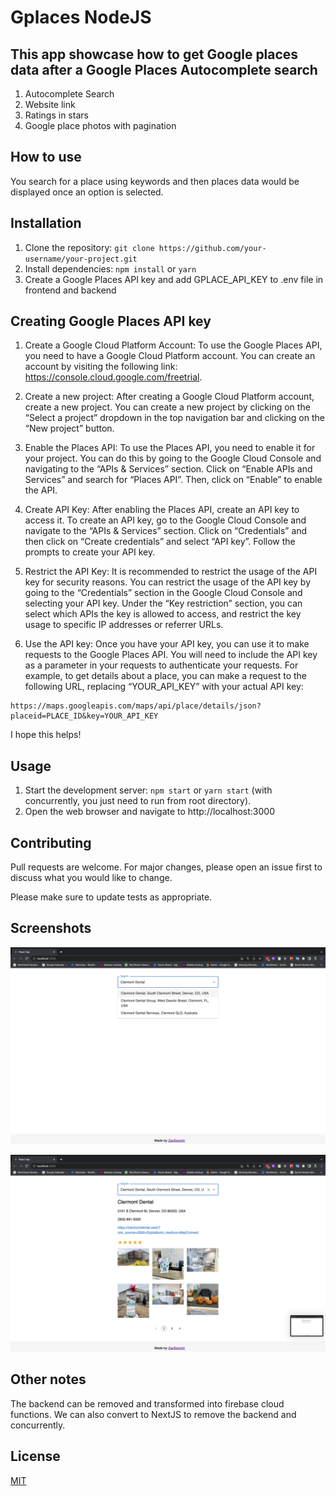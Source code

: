# Gplaces NodeJS

## This app showcase how to get Google places data after a Google Places Autocomplete search

1. Autocomplete Search
2. Website link
3. Ratings in stars
4. Google place photos with pagination


## How to use 
You  search for a place using keywords and then places data would be displayed once an option is selected.

## Installation

1. Clone the repository: `git clone https://github.com/your-username/your-project.git`
2. Install dependencies: `npm install` or `yarn`
3. Create a Google Places API key and add GPLACE_API_KEY to .env file in frontend and backend

## Creating Google Places API key

1. Create a Google Cloud Platform Account: To use the Google Places API, you need to have a Google Cloud Platform account. You can create an account by visiting the following link: https://console.cloud.google.com/freetrial.

2. Create a new project: After creating a Google Cloud Platform account, create a new project. You can create a new project by clicking on the “Select a project” dropdown in the top navigation bar and clicking on the “New project” button.

3. Enable the Places API: To use the Places API, you need to enable it for your project. You can do this by going to the Google Cloud Console and navigating to the “APIs & Services” section. Click on “Enable APIs and Services” and search for “Places API”. Then, click on “Enable” to enable the API.

4. Create API Key: After enabling the Places API, create an API key to access it. To create an API key, go to the Google Cloud Console and navigate to the “APIs & Services” section. Click on “Credentials” and then click on “Create credentials” and select “API key”. Follow the prompts to create your API key.

5. Restrict the API Key: It is recommended to restrict the usage of the API key for security reasons. You can restrict the usage of the API key by going to the “Credentials” section in the Google Cloud Console and selecting your API key. Under the “Key restriction” section, you can select which APIs the key is allowed to access, and restrict the key usage to specific IP addresses or referrer URLs.

6. Use the API key: Once you have your API key, you can use it to make requests to the Google Places API. You will need to include the API key as a parameter in your requests to authenticate your requests. For example, to get details about a place, you can make a request to the following URL, replacing “YOUR_API_KEY” with your actual API key:

```
https://maps.googleapis.com/maps/api/place/details/json?placeid=PLACE_ID&key=YOUR_API_KEY
``` 

I hope this helps!

## Usage

1. Start the development server: `npm start` or `yarn start` (with concurrently, you just need to run from root directory).
2. Open the web browser and navigate to http://localhost:3000

## Contributing

Pull requests are welcome. For major changes, please open an issue first to discuss what you would like to change.

Please make sure to update tests as appropriate.

## Screenshots

![AutocompleteSearch](https://github.com/zackenichi/Gplaces-NodeJS/blob/main/Screenshots/Screen%20Shot%202023-05-01%20at%2012.21.02%20am.png)

![PlaceDetails](https://github.com/zackenichi/Gplaces-NodeJS/blob/main/Screenshots/Screen%20Shot%202023-05-01%20at%2012.21.05%20am.png)

## Other notes

The backend can be removed and transformed into firebase cloud functions.
We can also convert to NextJS to remove the backend and concurrently.



## License

[MIT](https://choosealicense.com/licenses/mit/)
